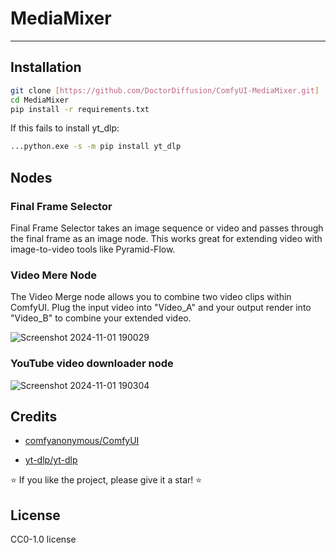 # MediaMixer

****

## Installation

```bash
git clone [https://github.com/DoctorDiffusion/ComfyUI-MediaMixer.git]
cd MediaMixer
pip install -r requirements.txt
```
If this fails to install yt_dlp:
```bash
...python.exe -s -m pip install yt_dlp
```

## Nodes

### Final Frame Selector

Final Frame Selector takes an image sequence or video and passes through the final frame as an image node. 
This works great for extending video with image-to-video tools like Pyramid-Flow. 

### Video Mere Node

The Video Merge node allows you to combine two video clips within ComfyUI.
Plug the input video into "Video_A" and your output render into "Video_B" to combine your extended video.

![Screenshot 2024-11-01 190029](https://github.com/user-attachments/assets/be4a1d0b-ae14-4ece-92f0-87fbcc98fe0f)

### YouTube video downloader node

![Screenshot 2024-11-01 190304](https://github.com/user-attachments/assets/0ed0e432-1c7c-4911-8110-39d9be58e43e)

## Credits

- [comfyanonymous/ComfyUI](https://github.com/comfyanonymous/ComfyUI)

- [yt-dlp/yt-dlp](https://github.com/yt-dlp/yt-dlp)

⭐ If you like the project, please give it a star! ⭐

## License
CC0-1.0 license
